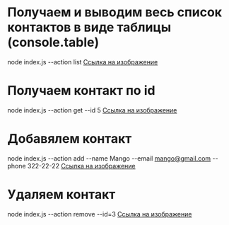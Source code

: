 # Получаем и выводим весь список контактов в виде таблицы (console.table)
node index.js --action list
[Ссылка на изображение](https://ibb.co/fx2Gfbq) 

# Получаем контакт по id
node index.js --action get --id 5
[Ссылка на изображение](https://ibb.co/WPZDsGh)

# Добавялем контакт
node index.js --action add --name Mango --email mango@gmail.com --phone 322-22-22
[Ссылка на изображение](https://ibb.co/xsSwKVw)

# Удаляем контакт
node index.js --action remove --id=3
[Ссылка на изображение](https://ibb.co/0s16Bjv)




